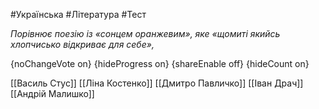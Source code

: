 #Українська #Література #Тест

*Порівнює поезію із «сонцем оранжевим», яке «щомиті якийсь хлопчисько відкриває для себе»,*

{noChangeVote on}
{hideProgress on}
{shareEnable off}
{hideCount on}

[[Василь Стус]]
[[Ліна Костенко]]
[[Дмитро Павличко]]
[[Іван Драч]]
[[Андрій Малишко]]
